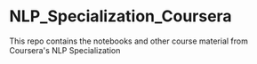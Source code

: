 # NLP_Specialization_Coursera
This repo contains the notebooks and other course material from Coursera's NLP Specialization
